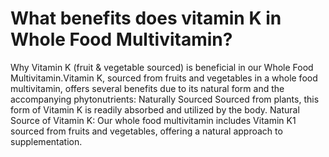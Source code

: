 # What benefits does vitamin K in Whole Food Multivitamin?

Why Vitamin K (fruit & vegetable sourced) is beneficial in our Whole Food Multivitamin.Vitamin K, sourced from fruits and vegetables in a whole food multivitamin, offers several benefits due to its natural form and the accompanying phytonutrients: Naturally Sourced Sourced from plants, this form of Vitamin K is readily absorbed and utilized by the body. Natural Source of Vitamin K: Our whole food multivitamin includes Vitamin K1 sourced from fruits and vegetables, offering a natural approach to supplementation.